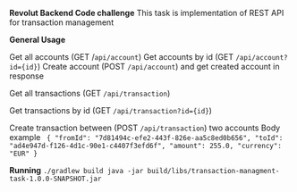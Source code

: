 **Revolut Backend Code challenge**
This task is implementation of REST API for transaction management

**General Usage**
       
Get all accounts (GET /`api/account`)
Get accounts by id (GET `/api/account?id={id}`)
Create account (POST `/api/account`) and get created account in response

Get all transactions (GET `/api/transaction`)

Get transactions by id (GET `/api/transaction?id={id}`)

Create transaction between  (POST `/api/transaction`) two accounts 
Body example
 ` {
        "fromId": "7d81494c-efe2-443f-826e-aa5c8ed0b656",
        "toId": "ad4e947d-f126-4d1c-90e1-c4407f3efd6f",
        "amount": 255.0,
        "currency": "EUR"
  }`
  
  
**Running**
`./gradlew build
java -jar build/libs/transaction-managment-task-1.0.0-SNAPSHOT.jar
`  

